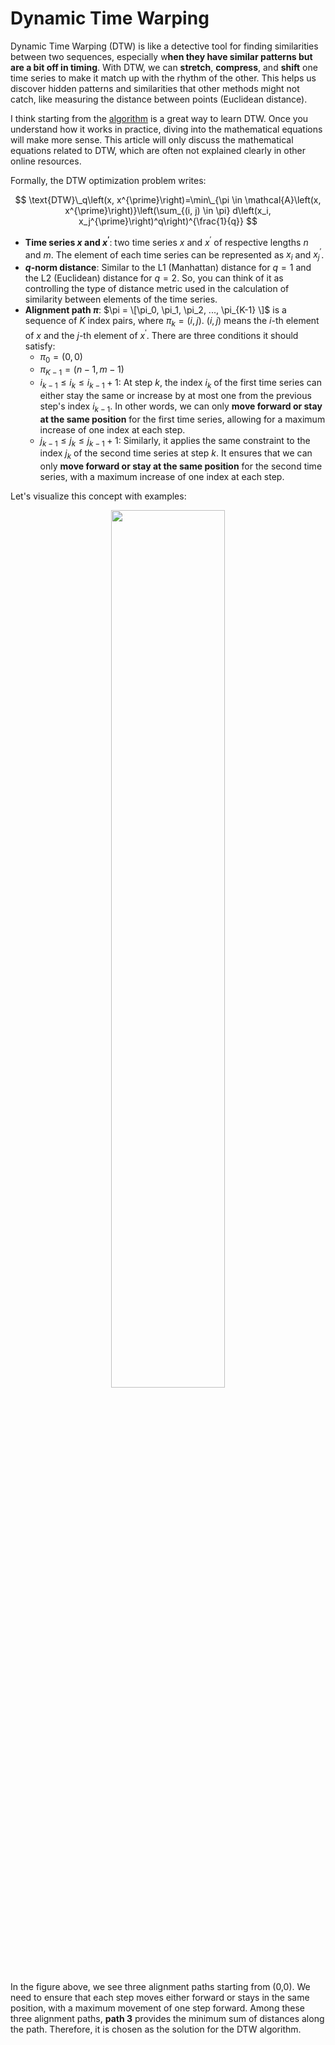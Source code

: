 # Dynamic Time Warping
Dynamic Time Warping (DTW) is like a detective tool for finding similarities between two sequences, especially w**hen they have similar patterns but are a bit off in timing**. With DTW, we can **stretch**, **compress**, and **shift** one time series to make it match up with the rhythm of the other. This helps us discover hidden patterns and similarities that other methods might not catch, like measuring the distance between points (Euclidean distance).

I think starting from the [algorithm](https://www.youtube.com/watch?v=9GdbMc4CEhE) is a great way to learn DTW. Once you understand how it works in practice, diving into the mathematical equations will make more sense. This article will only discuss the mathematical equations related to DTW, which are often not explained clearly in other online resources. 

Formally, the DTW optimization problem writes:

$$
\text{DTW}\_q\left(x, x^{\prime}\right)=\min\_{\pi \in \mathcal{A}\left(x, x^{\prime}\right)}\left(\sum_{(i, j) \in \pi} d\left(x_i, x_j^{\prime}\right)^q\right)^{\frac{1}{q}}
$$

- **Time series $x$ and $x^{\prime}$**: two time series $x$ and $x^{\prime}$ of respective lengths $n$ and $m$. The element of each time series can be represented as $x_i$ and $x^{\prime}_j$. 
- **$q$-norm distance**: Similar to the L1 (Manhattan) distance for $q=1$ and the L2 (Euclidean) distance for $q=2$. So, you can think of it as controlling the type of distance metric used in the calculation of similarity between elements of the time series.
- **Alignment path $\pi$**: $\pi = \[\pi_0, \pi_1, \pi_2, ..., \pi_{K-1} \]$ is a sequence of $K$ index pairs, where $\pi_k = (i,j)$. $(i,j)$ means the $i$-th element of $x$ and the $j$-th element of $x^{\prime}$. There are three conditions it should satisfy:
    - $\pi_0=(0,0)$
    - $\pi_{K-1}=(n-1, m-1)$
    - $i_{k-1} \leq i_k \leq i_{k-1}+1$: At step $k$, the index $i_k$ of the first time series can either stay the same or increase by at most one from the previous step's index $i_{k-1}$. In other words, we can only **move forward or stay at the same position** for the first time series, allowing for a maximum increase of one index at each step.
    - $j_{k-1} \leq j_k \leq j_{k-1}+1$: Similarly, it applies the same constraint to the index $j_k$ of the second time series at step $k$. It ensures that we can only **move forward or stay at the same position** for the second time series, with a maximum increase of one index at each step.
 
Let's visualize this concept with examples:

<p align="center" width="100%">
<img width="60%" src = "https://github.com/pseudo-Skye/StudyNotes/assets/117964124/b7f22060-6f92-4f30-bcae-af157d6d4aab">
</p>

In the figure above, we see three alignment paths starting from (0,0). We need to ensure that each step moves either forward or stays in the same position, with a maximum movement of one step forward. Among these three alignment paths, **path 3** provides the minimum sum of distances along the path. Therefore, it is chosen as the solution for the DTW algorithm.
